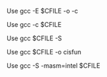 Use gcc -E $CFILE -o -c

Use gcc -c $CFILE

Use gcc $CFILE -S

Use gcc $CFILE -o cisfun

Use gcc -S -masm=intel $CFILE
